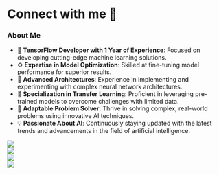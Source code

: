# Connect with me :speech_balloon:


### About Me
- 🚀 **TensorFlow Developer with 1 Year of Experience**: Focused on developing cutting-edge machine learning solutions.
- ⚙️ **Expertise in Model Optimization**: Skilled at fine-tuning model performance for superior results.
- 🧠 **Advanced Architectures**: Experience in implementing and experimenting with complex neural network architectures.
- 🔄 **Specialization in Transfer Learning**: Proficient in leveraging pre-trained models to overcome challenges with limited data.
- 🧩 **Adaptable Problem Solver**: Thrive in solving complex, real-world problems using innovative AI techniques.
- 💡 **Passionate About AI**: Continuously staying updated with the latest trends and advancements in the field of artificial intelligence.

[<img src="https://img.shields.io/badge/linkedin-%230077B5.svg?&style=for-the-badge&logo=linkedin&logoColor=white">](https://www.linkedin.com/in/kaustubh-ratwadkar-20699a223/)  
[<img src="https://img.shields.io/badge/Instagram-%23E4405F.svg?style=for-the-badge&logo=Instagram&logoColor=white">](https://www.instagram.com/_kaustubh_ratwadkar__149/)  
[<img src="https://img.shields.io/badge/kaustubhratwadkar@gmail.com-red?style=for-the-badge&logo=Gmail&logoColor=white&link=mailto:kaustubhratwadkar@gmail.com">](mailto:kaustubhratwadkar@gmail.com)  
[<img src="https://img.shields.io/badge/Kaggle-%2300ACF0.svg?style=for-the-badge&logo=Kaggle&logoColor=white">](https://www.kaggle.com/kaustubhratwadkar)

